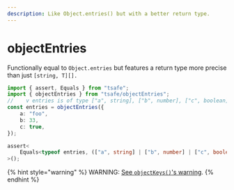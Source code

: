```yaml
---
description: Like Object.entries() but with a better return type.
---
```


# objectEntries

Functionally equal to `Object.entries` but features a return type more precise than just `[string, T][].`

```typescript
import { assert, Equals } from "tsafe";
import { objectEntries } from "tsafe/objectEntries";
//    v entries is of type ["a", string], ["b", number], ["c", boolean]
const entries = objectEntries({
	a: "foo",
	b: 33,
	c: true,
});

assert<
	Equals<typeof entries, (["a", string] | ["b", number] | ["c", boolean])[]>
>();
```

{% hint style="warning" %}
WARNING: [See `objectKeys()`'s warning](objectkeys.md).
{% endhint %}

